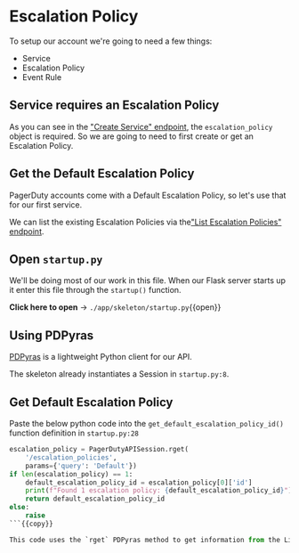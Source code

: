 # Escalation Policy

To setup our account we're going to need a few things:
 - Service
 - Escalation Policy
 - Event Rule

## Service requires an Escalation Policy

As you can see in the ["Create Service" endpoint](https://developer.pagerduty.com/api-reference/reference/REST/openapiv3.json/paths/~1services/post), the `escalation_policy` object is required. So we are going to need to first create or get an Escalation Policy.

## Get the Default Escalation Policy

PagerDuty accounts come with a Default Escalation Policy, so let's use that for our first service.

We can list the existing Escalation Policies via the["List Escalation Policies" endpoint](https://developer.pagerduty.com/api-reference/reference/REST/openapiv3.json/paths/~1escalation_policies/get).

## Open `startup.py`

We'll be doing most of our work in this file. When our Flask server starts up it enter this file through the `startup()` function.

**Click here to open** -> `./app/skeleton/startup.py`{{open}}

## Using PDPyras

[PDPyras](https://github.com/PagerDuty/pdpyras) is a lightweight Python client for our API.

The skeleton already instantiates a Session in `startup.py:8`.

## Get Default Escalation Policy

Paste the below python code into the `get_default_escalation_policy_id()` function definition in `startup.py:28`

```python
escalation_policy = PagerDutyAPISession.rget(
    '/escalation_policies',
    params={'query': 'Default'})
if len(escalation_policy) == 1:
    default_escalation_policy_id = escalation_policy[0]['id']
    print(f"Found 1 escalation policy: {default_escalation_policy_id}")
    return default_escalation_policy_id
else:
    raise
```{{copy}}

This code uses the `rget` PDPyras method to get information from the List Escalation Policies endpoint.
